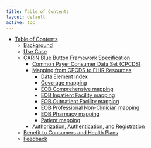 ```yaml
---
title: Table of Contents
layout: default
active: toc
---
```


* <a href="toc.html">Table of Contents</a>
    * <a href="Background.html">Background</a>
    * <a href="Use_Case.html">Use Case</a>
    * <a href="CARIN_Blue_Button_Framework_Specification.html">CARIN Blue Button Framework Specification</a>
        * <a href="Common_Payer_Consumer_Data_Set_(CPCDS).html">Common Payer Consumer Data Set (CPCDS)</a>
        * <a href="Mapping_from_CPCDS_to_FHIR_Resources.html">Mapping from CPCDS to FHIR Resources</a>
            * <a href="Data_Element_Index.html">Data Element Index</a>
            * <a href="Coverage_mapping.html">Coverage mapping</a>
            * <a href="EOB_Comprehensive_mapping.html">EOB Comprehensive mapping</a>
            * <a href="EOB_Inpatient_Facility_mapping.html">EOB Inpatient Facility mapping</a>
            * <a href="EOB_Outpatient_Facility_mapping.html">EOB Outpatient Facility mapping</a>
            * <a href="EOB_Professional_Non-Clinician_mapping.html">EOB Professional Non-Clinician mapping</a>
            * <a href="EOB_Pharmacy_mapping.html">EOB Pharmacy mapping</a>
            * <a href="Patient_mapping.html">Patient mapping</a>
        * <a href="Authorization,_Authentication,_and_Registration.html">Authorization, Authentication, and Registration</a>
    * <a href="Benefit_to_Consumers_and_Health_Plans.html">Benefit to Consumers and Health Plans</a>
    * <a href="Feedback.html">Feedback</a>
